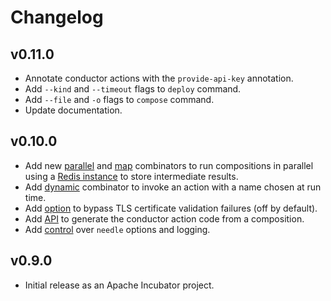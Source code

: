 <!--
#
# Licensed to the Apache Software Foundation (ASF) under one or more
# contributor license agreements.  See the NOTICE file distributed with
# this work for additional information regarding copyright ownership.
# The ASF licenses this file to You under the Apache License, Version 2.0
# (the "License"); you may not use this file except in compliance with
# the License.  You may obtain a copy of the License at
#
#     http://www.apache.org/licenses/LICENSE-2.0
#
# Unless required by applicable law or agreed to in writing, software
# distributed under the License is distributed on an "AS IS" BASIS,
# WITHOUT WARRANTIES OR CONDITIONS OF ANY KIND, either express or implied.
# See the License for the specific language governing permissions and
# limitations under the License.
#
-->

# Changelog


## v0.11.0
* Annotate conductor actions with the `provide-api-key` annotation.
* Add `--kind` and `--timeout` flags to `deploy` command.
* Add `--file` and `-o` flags to `compose` command.
* Update documentation.

## v0.10.0

* Add new [parallel](docs/COMBINATORS.md#parallel) and
  [map](docs/COMBINATORS.md#map) combinators to run compositions in parallel
  using a [Redis instance](README.md#parallel-compositions-with-redis) to store
  intermediate results.
* Add [dynamic](docs/COMBINATORS.md#dynamic) combinator to invoke an action with
  a name chosen at run time.
* Add [option](README.md#openwhisk-ssl-configuration) to bypass TLS certificate
  validation failures (off by default).
* Add [API](docs/COMPOSITIONS.md#conductor-actions) to generate the conductor
  action code from a composition.
* Add [control](docs/COMMANDS.md#debug-flag) over `needle` options and logging.

## v0.9.0

* Initial release as an Apache Incubator project.
